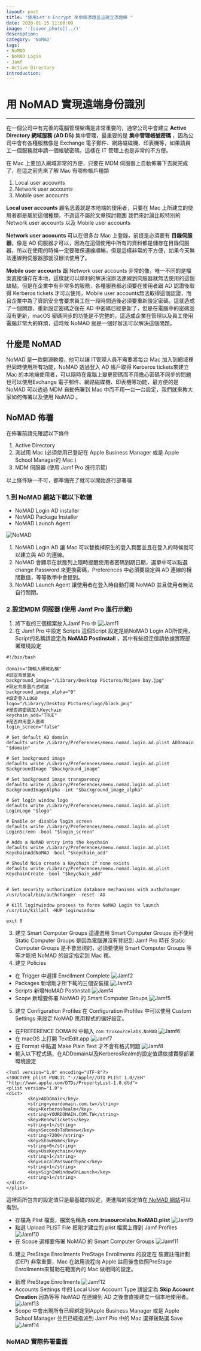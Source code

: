```yaml
---
layout: post
title: "使用Let's Encrypt 來申請憑證並且建立憑證鍊 "
date: 2020-01-15 11:00:00
image: '![cover_photo](../)'
description:
category: 'NoMAD'
tags:
- NoMAD
- NoMAD Login
- Jamf
- Active Directory
introduction:
---
```


# 用 NoMAD 實現遠端身份識別
---

在一個公司中有完善的電腦管理架構是非常重要的，通常公司中會建立 **Active Directory 網域服務** **(AD DS)** 集中管理，最重要的是 **集中管理帳號密碼** ，因為公司中會有各種服務像是 Exchange 電子郵件、網路磁碟機、印表機等，如果請員工一個服務就申請一個帳號密碼，這樣在 IT 管理上也是非常的不方便。

在 Mac 上要加入網域非常的方便，只要在 MDM 伺服器上自動佈署下去就完成了，在這之前先來了解 Mac 有哪些帳戶種類
1. Local user accounts
2. Network user accounts
3. Mobile user accounts

**Local user accounts** 顧名思義就是本地端的使用者，只要在 Mac 上所建立的使用者都是屬於這個種類，不過這不屬於文章探討範圍
我們來討論比較特別的 Network user accounts 以及 Mobile user accounts

**Network user accounts** 可以在很多台 Mac 上登錄，前提是必須要有 **目錄伺服器**，像是 AD 伺服器才可以，因為在這個使用中所有的資料都是儲存在目錄伺服器，所以在使用的時候一定要確保連線順暢，但是這樣非常的不方便，如果今天無法連線到伺服器那就沒辦法使用了。

**Mobile user accounts** 跟 Network user accounts 非常的像，唯一不同的是檔案直接儲存在本地，這樣就可以順利的解決沒辦法連線到伺服器就無法使用的這個缺點，但是在企業中有非常多的服務，各種服務都必須要在使用者跟 AD 認證後取得 Kerberos tickets 才可以使用，Mobile user accounts無法取得這個認證，而且企業中為了資訊安全會要求員工在一段時間過後必須要重新設定密碼，這就造成了一個問題，重新設定密碼之後在 AD 中密碼已經更新了，但是在電腦中的密碼並沒有更新，macOS 密碼同步的功能是不完整的，這造成企業在管理以及員工使用電腦非常大的麻煩，這時候 NoMAD 就是一個好辦法可以解決這個問題。

## 什麼是 NoMAD

NoMAD 是一款開源軟體，他可以讓 IT管理人員不需要將每台 Mac 加入到網域裡但同時使用所有功能，NoMAD 透過登入 AD 帳戶取得 Kerberos tickets來建立 Mac 的本地端使用者，可以隨時在電腦上變更密碼而不用擔心密碼不同步的問題也可以使用Exchange 電子郵件、網路磁碟機、印表機等功能，最方便的是 NoMAD 可以透過 MDM 自動佈署到 Mac 中而不用一台一台設定，我們就來教大家如何佈署以及使用 NoMAD 。


## NoMAD 佈署

在佈署前請先確認以下條件
1. Active Directory
2. 測試用 Mac (必須使用已登記在 Apple Business Manager 或是 Apple School Manager的 Mac )
3. MDM 伺服器 (使用 Jamf Pro 進行示範)

以上條件缺一不可，都準備完了就可以開始進行部署囉

### 1.到 NoMAD [網站](https://nomad.menu/support/)下載以下軟體
* NoMAD Login AD installer
* NoMAD Package Installer
* NoMAD Launch Agent

![NoMAD](../assets/img/NoMAD_Login/NoMAD.png)

1. NoMAD Login AD  讓 Mac 可以替換掉原生的登入頁面並且在登入的時候就可以建立與 AD 的連線。
2. NoMAD  會顯示在狀態列上隨時提醒使用者密碼到期日期，選單中可以點選change Password 來更換密碼，Preferences 中必須要設定與 AD 連線的相關數值，等等教學中會提到。
3. NoMAD Launch Agent 讓使用者在登入時自動打開 NoMAD 並且使用者無法自行關閉。

### 2.設定MDM 伺服器 (使用 Jamf Pro 進行示範)
1. 將下載的三個檔案放入Jamf Pro 中
![Jamf1](../assets/img/NoMAD_Login/Jamf1.png)
2. 在 Jamf Pro 中設定 Scripts
這個Script 設定是給NoMAD Login AD所使用，Script的名稱請設定為 **NoMAD Postinstall** ，其中有些設定值請依據實際部署環境設定
```
#!/bin/bash

domain="請輸入網域名稱"
#設定背景圖片
background_image="/Library/Desktop Pictures/Mojave Day.jpg"
#設定背景圖片透明度
background_image_alpha="0"
#設定登入LOGO
logo="/Library/Desktop Pictures/logo/black.png"
#是否將密碼加入Keychain
keychain_add="TRUE"
#是否啟用登入畫面
login_screen="false"

# Set default AD domain
defaults write /Library/Preferences/menu.nomad.login.ad.plist ADDomain "$domain"

# Set background image
defaults write /Library/Preferences/menu.nomad.login.ad.plist BackgroundImage "$background_image"

# Set background image transparency
defaults write /Library/Preferences/menu.nomad.login.ad.plist BackgroundImageAlpha -int "$background_image_alpha"

# Set login window logo
defaults write /Library/Preferences/menu.nomad.login.ad.plist LoginLogo "$logo"

# Enable or disable login screen
defaults write /Library/Preferences/menu.nomad.login.ad.plist LoginScreen -bool "$login_screen"

# Adds a NoMAD entry into the keychain
defaults write /Library/Preferences/menu.nomad.login.ad.plist KeychainAddNoMAD -bool "$keychain_add"

# Should NoLo create a Keychain if none exists
defaults write /Library/Preferences/menu.nomad.login.ad.plist KeychainCreate -bool "$keychain_add"


# Set security authorization database mechanisms with authchanger
/usr/local/bin/authchanger -reset -AD

# Kill loginwindow process to force NoMAD Login to launch
/usr/bin/killall -HUP loginwindow

exit 0
```
3. 建立 Smart Computer Groups
這邊選用 Smart Computer Groups 而不使用 Static Computer Groups 是因為電腦還沒有登記到 Jamf Pro 時在 Static Computer Groups 是不會出現的，必須要使用 Smart Computer Groups 等等才能把 NoMAD 的設定指定到 Mac 裡。
4. 建立 Policies
* 在 Trigger 中選擇 Enrollment Complete
![Jamf2](../assets/img/NoMAD_Login/Jamf2.png)
* Packages 新增剛才所下載的三個安裝檔
![Jamf3](../assets/img/NoMAD_Login/Jamf3.png)
* Scripts 新增NoMAD Postinstall
![Jamf4](../assets/img/NoMAD_Login/Jamf4.png)
* Scope 新增要佈署 NoMAD 的 Smart Computer Groups
![Jamf5](../assets/img/NoMAD_Login/Jamf5.png)

5. 建立 Configuration Profiles
在 Configuration Profiles 中可以使用 Custom Settings 來設定 NoMAD 應用程式的偏好設定。
* 在PREFERENCE DOMAIN 中輸入 `com.trusourcelabs.NoMAD`
![Jamf6](../assets/img/NoMAD_Login/Jamf6.png)
* 在 macOS 上打開 TextEdit.app
![Jamf7](../assets/img/NoMAD_Login/Jamf7.png)
* 在 Format 中點選 Make Plain Text 才不會有格式問題
![Jamf8](../assets/img/NoMAD_Login/Jamf8.png)
* 輸入以下程式碼，在ADDomain以及KerberosRealm的設定值請依據實際部署環境設定
```
<?xml version="1.0" encoding="UTF-8"?>
<!DOCTYPE plist PUBLIC "-//Apple//DTD PLIST 1.0//EN" "http://www.apple.com/DTDs/PropertyList-1.0.dtd">
<plist version="1.0">
<dict>
		<key>ADDomain</key>
		<string>yourdomain.com.tw</string>
		<key>KerberosRealm</key>
		<string>YOURDOMAIN.COM.TW</string>
		<key>RenewTickets</key>
		<string>1</string>
		<key>SecondsToRenew</key>
		<string>7200</string>
		<key>ShowHome</key>
		<string>0</string>
		<key>UseKeychain</key>
		<string>1</string>
		<key>LocalPasswordSync</key>
		<string>1</string>
		<key>SignInWindowOnLaunch</key>
		<string>1</string>
</dict>
</plist>
```
這裡面所包含的設定值只是最基礎的設定，更進階的設定值在[ NoMAD 網站](https://nomad.menu/help/preferences-and-what-they-do/)可以看到。
* 存檔為 Plist 檔案，檔案名稱為 **com.trusourcelabs.NoMAD.plist**
![Jamf9](../assets/img/NoMAD_Login/Jamf9.png)
* 點選 Upload PLIST File 把剛才建立的 plist 檔案上傳到 Jamf Profiles
![Jamf10](../assets/img/NoMAD_Login/Jamf10.png)
* 在 Scope 選擇要佈署 NoMAD 的 Smart Computer Groups
![Jamf11](../assets/img/NoMAD_Login/Jamf11.png)

6. 建立 PreStage Enrollments
PreStage Enrollments 的設定在 裝置註冊計劃 (DEP)  非常重要，Mac 在啟用流程向 Apple 註冊後會依照PreStage Enrollments來幫助在範圍內的 Mac 做相同的設定。
* 新增 PreStage Enrollments
![Jamf12](../assets/img/NoMAD_Login/Jamf12.png)
* Accounts Settings 中的 Local User Account Type 請設定為 **Skip Account Creation** 因為等等 NoMAD 在連線到 AD 之後會直接建立一個本地使用者。
![Jamf13](../assets/img/NoMAD_Login/Jamf13.png)
* Scope 中會出現所有已經綁定到Apple Business Manager 或是 Apple School Manager 並且已經指派到 Jamf Pro 中的 Mac 選擇後點選 Save
![Jamf14](../assets/img/NoMAD_Login/Jamf14.png)

### NoMAD 實際佈署畫面
